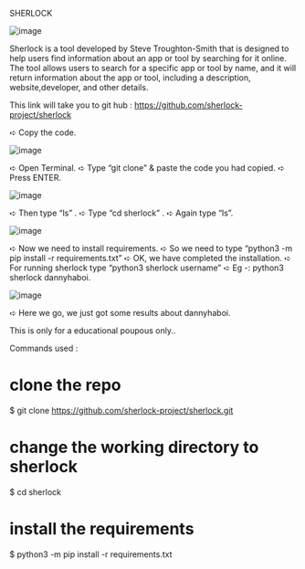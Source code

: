 SHERLOCK

![image](https://user-images.githubusercontent.com/102465086/212680533-dc4dc330-0bf2-4b70-886d-b12f2f1bd466.png)


Sherlock is a tool developed by Steve Troughton-Smith that is designed to help users find information about an app or tool by searching for it online. The tool allows users to search for a specific app or tool by name, and it will return information about the app or tool, including a description, website,developer, and other details.

This link will take you to git hub : https://github.com/sherlock-project/sherlock

➪ Copy the code.

![image](https://user-images.githubusercontent.com/102465086/212680907-aa1863b8-5fa9-4a1a-be6c-d474640dd8b1.png)

➪ Open Terminal.
➪ Type “git clone” & paste the code you had copied.
➪ Press ENTER.

![image](https://user-images.githubusercontent.com/102465086/212681116-9a171f2d-71f9-47d6-8c95-beb5bb050383.png)

➪ Then type “ls” .
➪ Type “cd sherlock” .
➪ Again type “ls”.

![image](https://user-images.githubusercontent.com/102465086/212681183-0a88b7ae-3fe4-43ab-b78c-11163398dac2.png)

➪ Now we need to install requirements.
➪ So we need to type “python3 -m pip install -r requirements.txt”
➪ OK, we have completed the installation.
➪ For running sherlock type “python3 sherlock username” 
➪ Eg -: python3 sherlock dannyhaboi.

![image](https://user-images.githubusercontent.com/102465086/212681287-d94ca189-e407-4a2c-a667-53ff99b0e474.png)

➪ Here we go, we just got some results about dannyhaboi.

This is only for a educational poupous only.. 

Commands used :

# clone the repo
$ git clone https://github.com/sherlock-project/sherlock.git

# change the working directory to sherlock
$ cd sherlock

# install the requirements
$ python3 -m pip install -r requirements.txt
